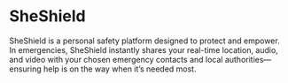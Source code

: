 # SheShield
SheShield is a personal safety platform designed to protect and empower. In emergencies, SheShield instantly shares your real-time location, audio, and video with your chosen emergency contacts and local authorities—ensuring help is on the way when it’s needed most.

